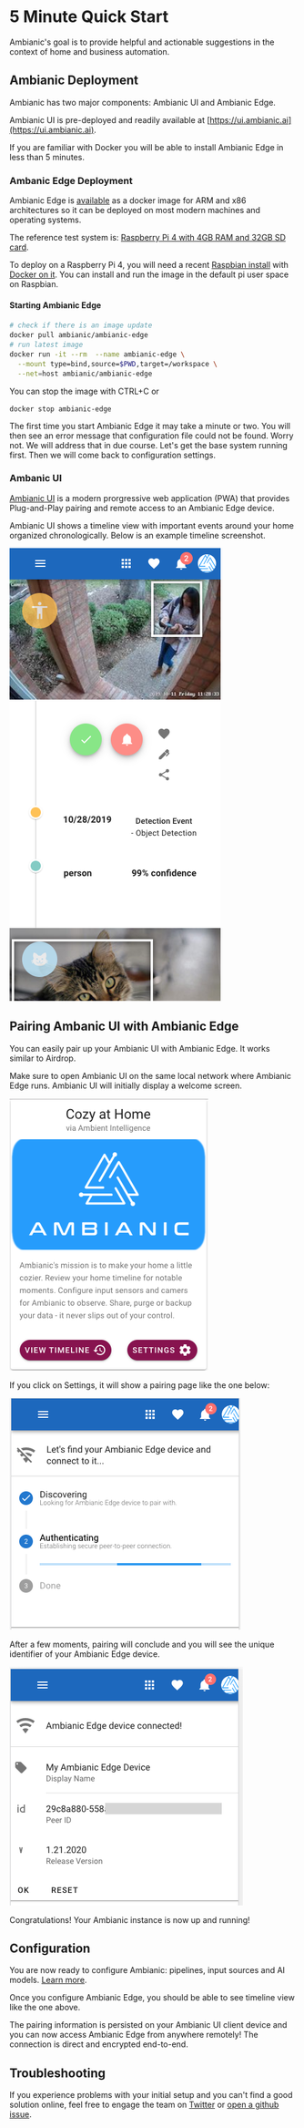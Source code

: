 
# 5 Minute Quick Start

Ambianic's goal is to provide helpful and actionable suggestions
in the context of home and business automation.

## Ambianic Deployment

Ambianic has two major components: Ambianic UI and Ambianic Edge.

Ambianic UI is pre-deployed and readily available at
[https://ui.ambianic.ai](https://ui.ambianic.ai).

If you are familiar with Docker you will be able to install Ambianic Edge in less
than 5 minutes.

### Ambanic Edge Deployment

Ambianic Edge is
[available](https://hub.docker.com/r/ambianic/ambianic-edge) as a docker image for ARM and x86 architectures so it can be deployed
on most modern machines and operating systems.

The reference test system is:
[Raspberry Pi 4 with 4GB RAM and 32GB SD card](https://www.raspberrypi.org/products/raspberry-pi-4-model-b/).

To deploy on a Raspberry Pi 4, you will need a recent
[Raspbian install](https://www.raspberrypi.org/documentation/setup/) with
[Docker on it](https://www.freecodecamp.org/news/the-easy-way-to-set-up-docker-on-a-raspberry-pi-7d24ced073ef/).
You can install and run the image in the default pi user space on Raspbian.

#### Starting Ambianic Edge


```sh
# check if there is an image update
docker pull ambianic/ambianic-edge
# run latest image
docker run -it --rm  --name ambianic-edge \
  --mount type=bind,source=$PWD,target=/workspace \
  --net=host ambianic/ambianic-edge
```

You can stop the image with CTRL+C or
```
docker stop ambianic-edge
```

The first time you start Ambianic Edge it may take a minute or two. You will then see an error message that configuration file could not be found. Worry not. We will address that in due course. Let's get the base system running first. Then we will come back to configuration settings.

### Ambanic UI

[Ambianic UI](https://ui.ambianic.ai/) is a
modern prorgressive web application (PWA) that provides Plug-and-Play pairing and remote access
to an Ambianic Edge device.

Ambianic UI shows a timeline view with
important events around your home organized chronologically. Below is an example
timeline screenshot.

![Timeline](../assets/images/timeline-screen.png)

## Pairing Ambanic UI with Ambianic Edge

You can easily pair up your Ambianic UI with Ambianic Edge. It works similar to Airdrop.

Make sure to open Ambianic UI on the same local network where Ambianic Edge runs. Ambianic UI will initially display a welcome screen.

![Home Screen](../assets/images/home-screen.png)

If you click on Settings, it will show  a pairing page like the one below:

![Pairing](../assets/images/pairing-screen.png)

After a few moments, pairing will conclude and you will see the unique identifier of your Ambianic Edge device.

![Connected](../assets/images/connected-screen.png)

Congratulations! Your Ambianic instance is now up and running!

## Configuration

You are now ready to configure Ambianic: pipelines, input sources and AI models.
[Learn more](configure.md).

Once you configure Ambianic Edge, you should be able to see timeline view like the one above.

The pairing information is persisted on your Ambianic UI client device and you can now access Ambianic Edge from anywhere remotely! The connection is direct and encrypted end-to-end.

## Troubleshooting

If you experience problems with your initial setup and you can't find a good solution online, feel free to engage the team on [Twitter](https://twitter.com/ambianicai) or [open a github issue](https://github.com/ambianic).
